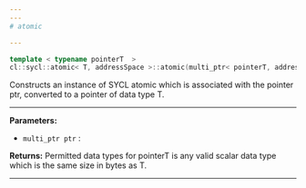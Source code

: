 ```yaml
---
---
# atomic

---
```


```cpp
template < typename pointerT  >
cl::sycl::atomic< T, addressSpace >::atomic(multi_ptr< pointerT, addressSpace > ptr)
```


Constructs an instance of SYCL atomic which is associated with the pointer ptr, converted to a pointer of data type T. 


---
**Parameters:**

 - `multi_ptr ptr`
: 

**Returns:** Permitted data types for pointerT is any valid scalar data type which is the same size in bytes as T.

---
